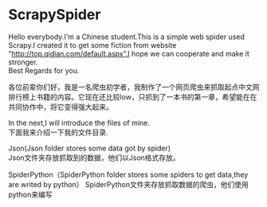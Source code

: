 # ScrapySpider

Hello everybody.I'm a Chinese student.This is a simple web spider used Scrapy.I created it to get some fiction from website “http://top.qidian.com/default.aspx”.I hope we can cooperate and make it stronger.</br>
Best Regards for you.

各位前辈你们好，我是一名爬虫初学者，我制作了一个网页爬虫来抓取起点中文网排行榜上书籍的内容。它现在还比较low，只抓到了一本书的第一章，希望能在在共同协作中，将它变得强大起来。</br>

In the next,I will introduce the files of mine.</br>
下面我来介绍一下我的文件目录.</br>

Json(Json folder stores some data got by spider)</br>
Json文件夹存放抓取到的数据，他们以Json格式存放。<br>

SpiderPython（SpiderPython folder stores some spiders to get data,they are writed by python）
SpiderPython文件夹存放抓取数据的爬虫，他们使用python来编写
